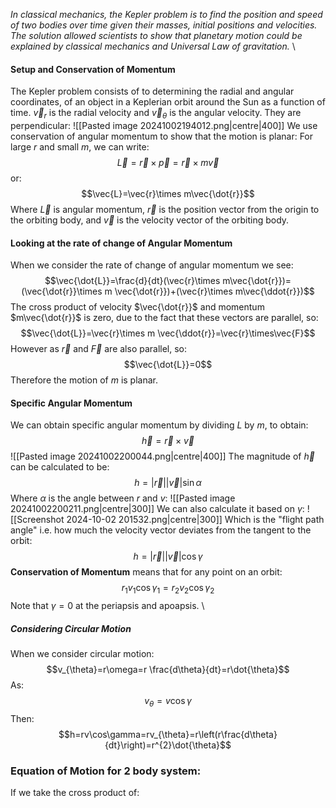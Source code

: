 *In classical mechanics, the Kepler problem is to find the position and speed of two bodies over time given their masses, initial positions and velocities. The solution allowed scientists to show that planetary motion could be explained by classical mechanics and Universal Law of gravitation.*
\
#### Setup and Conservation of Momentum
The Kepler problem consists of to determining the radial and angular coordinates, of an object in a Keplerian orbit around the Sun as a function of time.
$\vec{v}_{r}$ is the radial velocity and $\vec{v}_{\theta}$ is the angular velocity. They are perpendicular:
![[Pasted image 20241002194012.png|centre|400]]
We use conservation of angular momentum to show that the motion is planar:
For large $r$ and small $m$, we can write:
$$\vec{L}=\vec{r}\times\vec{p}=\vec{r}\times m\vec{v}$$
or:
$$\vec{L}=\vec{r}\times m\vec{\dot{r}}$$
Where $\vec{L}$ is angular momentum, $\vec{r}$ is the position vector from the origin to the orbiting body, and $\vec{v}$ is the velocity vector of the orbiting body.
#### Looking at the rate of change of Angular Momentum
When we consider the rate of change of angular momentum we see:
$$\vec{\dot{L}}=\frac{d}{dt}(\vec{r}\times m\vec{\dot{r}})=(\vec{\dot{r}}\times m \vec{\dot{r}})+(\vec{r}\times m\vec{\ddot{r}})$$
The cross product of velocity $\vec{\dot{r}}$ and momentum $m\vec{\dot{r}}$ is zero, due to the fact that these vectors are parallel, so:
$$\vec{\dot{L}}=\vec{r}\times m \vec{\ddot{r}}=\vec{r}\times\vec{F}$$
However as $\vec{r}$ and $\vec{F}$ are also parallel, so:
$$\vec{\dot{L}}=0$$
Therefore the motion of $m$ is planar.
#### Specific Angular Momentum
We can obtain specific angular momentum by dividing $L$ by $m$, to obtain:
$$\vec{h}=\vec{r}\times\vec{v}$$
![[Pasted image 20241002200044.png|centre|400]]
The magnitude of $\vec{h}$ can be calculated to be:
$$h=|\vec{r}||\vec{v}|\sin\alpha$$
Where $\alpha$ is the angle between $r$ and $v$:
![[Pasted image 20241002200211.png|centre|300]]
We can also calculate it based on $\gamma$:
![[Screenshot 2024-10-02 201532.png|centre|300]]
Which is the "flight path angle" i.e. how much the velocity vector deviates from the tangent to the orbit:
$$h=|\vec{r}||\vec{v}|\cos\gamma$$
**Conservation of Momentum** means that for any point on an orbit:
$$r_{1}v_{1}\cos\gamma_{1}=r_{2}v_{2}\cos\gamma_{2}$$
Note that $\gamma=0$ at the periapsis and apoapsis.
\
##### Considering Circular Motion
When we consider circular motion:
$$v_{\theta}=r\omega=r \frac{d\theta}{dt}=r\dot{\theta}$$
As:
$$v_{\theta}=v\cos\gamma$$
Then:
$$h=rv\cos\gamma=rv_{\theta}=r\left(r\frac{d\theta}{dt}\right)=r^{2}\dot{\theta}$$
### Equation of Motion for 2 body system:
If we take the cross product of: